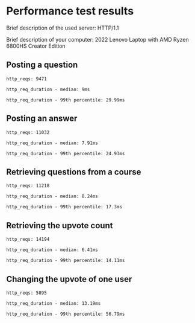# Performance test results

Brief description of the used server: HTTP/1.1

Brief description of your computer: 2022 Lenovo Laptop with AMD Ryzen 6800HS Creator Edition

## Posting a question

    http_reqs: 9471

    http_req_duration - median: 9ms

    http_req_duration - 99th percentile: 29.99ms


## Posting an answer

    http_reqs: 11032

    http_req_duration - median: 7.91ms

    http_req_duration - 99th percentile: 24.93ms

## Retrieving questions from a course

    http_reqs: 11218

    http_req_duration - median: 8.24ms

    http_req_duration - 99th percentile: 17.3ms

## Retrieving the upvote count

    http_reqs: 14194

    http_req_duration - median: 6.41ms

    http_req_duration - 99th percentile: 14.11ms

## Changing the upvote of one user

    http_reqs: 5895

    http_req_duration - median: 13.19ms

    http_req_duration - 99th percentile: 56.79ms